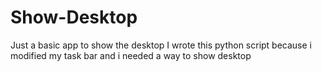 # Show-Desktop

Just a basic app to show the desktop
I wrote this python script because i modified my task bar and i needed a way to show desktop
